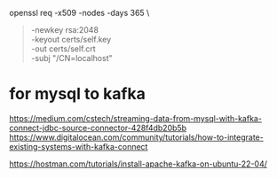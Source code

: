 openssl req -x509 -nodes -days 365 \
>   -newkey rsa:2048 \
>   -keyout certs/self.key \
>   -out certs/self.crt \
>   -subj "/CN=localhost"


# for mysql to kafka
https://medium.com/cstech/streaming-data-from-mysql-with-kafka-connect-jdbc-source-connector-428f4db20b5b
https://www.digitalocean.com/community/tutorials/how-to-integrate-existing-systems-with-kafka-connect

https://hostman.com/tutorials/install-apache-kafka-on-ubuntu-22-04/